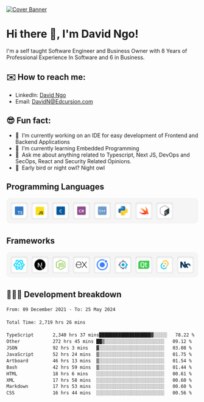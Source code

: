 [![Cover Banner](https://res.cloudinary.com/edcursion/image/upload/v1715731242/David%20Github/uvpes6dpzvlnc9w0f94z.png)](https://www.linkedin.com/in/-david-ngo)

# Hi there 👋, I'm David Ngo!

I'm a self taught Software Engineer and Business Owner with 8 Years of Professional Experience In
Software and 6 in Business.

## ✉️ How to reach me:

- LinkedIn: [David Ngo](https://www.linkedin.com/in/-david-ngo/)
- Email: [DavidN@Edcursion.com](mailto:DavidN@Edcursion.com)

## 😎 Fun fact:

- 🔭 &nbsp;I’m currently working on an IDE for easy development of Frontend and Backend Applications
- 🌱 &nbsp;I’m currently learning Embedded Programming
- 💬 &nbsp;Ask me about anything related to Typescript, Next JS, DevOps and SecOps, React and
  Security Related Opinions.
- 🦉 &nbsp;Early bird or night owl? Night owl

## Programming Languages

![Experence](/assets/Programming.png)

## Frameworks

![Experence](/assets/Frameworks.png)

## 🧑🏻‍💻 **Development breakdown**

<!--START_SECTION:waka-->

```txt
From: 09 December 2021 - To: 25 May 2024

Total Time: 2,719 hrs 26 mins

TypeScript       2,340 hrs 37 mins███████████████████▓░░░░░   78.22 %
Other            272 hrs 45 mins ██▒░░░░░░░░░░░░░░░░░░░░░░   09.12 %
JSON             92 hrs 3 mins   ▓░░░░░░░░░░░░░░░░░░░░░░░░   03.08 %
JavaScript       52 hrs 24 mins  ▒░░░░░░░░░░░░░░░░░░░░░░░░   01.75 %
Artboard         46 hrs 13 mins  ▒░░░░░░░░░░░░░░░░░░░░░░░░   01.54 %
Bash             42 hrs 59 mins  ▒░░░░░░░░░░░░░░░░░░░░░░░░   01.44 %
HTML             18 hrs 6 mins   ░░░░░░░░░░░░░░░░░░░░░░░░░   00.61 %
XML              17 hrs 58 mins  ░░░░░░░░░░░░░░░░░░░░░░░░░   00.60 %
Markdown         17 hrs 53 mins  ░░░░░░░░░░░░░░░░░░░░░░░░░   00.60 %
CSS              16 hrs 44 mins  ░░░░░░░░░░░░░░░░░░░░░░░░░   00.56 %
```

<!--END_SECTION:waka-->
